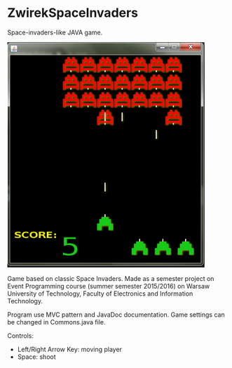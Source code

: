 # ZwirekSpaceInvaders
Space-invaders-like JAVA game.

![alt tag](https://github.com/Zwirek009/ZwirekSpaceInvaders/blob/master/game.png)

Game based on classic Space Invaders. Made as a semester project on Event Programming course (summer semester 2015/2016) on Warsaw University of Technology, Faculty of Electronics and Information Technology.

Program use MVC pattern and JavaDoc documentation. Game settings can be changed in Commons.java file.

Controls: 
 - Left/Right Arrow Key: moving player
 - Space: shoot
